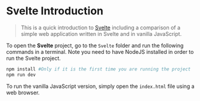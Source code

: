 # Svelte Introduction

>This is a quick introduction to [Svelte](https://svelte.dev/) including a comparison of a simple web application written in Svelte and in vanilla JavaScript. 

To open the **Svelte** project, go to the `Svelte` folder and run the following commands in a terminal. Note you need to have NodeJS installed in order to run the Svelte project.

```bash
npm install #Only if it is the first time you are running the project
npm run dev
```

To run the vanilla JavaScript version, simply open the `index.html` file using a web browser.